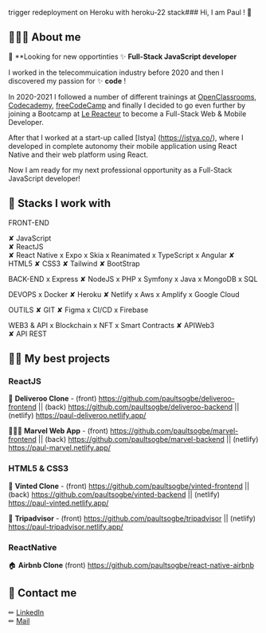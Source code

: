 
trigger redeployment on Heroku with heroku-22 stack### Hi, I am Paul ! 🔭

## 👨🏿‍💻 About me

👀 **Looking for new opportinties 
✨ **Full-Stack JavaScript developer**

I worked in the telecommuication industry before 2020 and then I discovered my passion for ✨ **code** ! 

In 2020-2021 I followed a number of different trainings at [OpenClassrooms](https://openclassrooms.com/fr/), [Codecademy](https://www.codecademy.com/), [freeCodeCamp](https://www.freecodecamp.org/learn/) and finally I decided to go even further by joining a Bootcamp at [Le Reacteur](https://www.lereacteur.io/) to become a Full-Stack Web & Mobile Developer.

After that I worked at a start-up called [Istya] (https://istya.co/), where I developed in complete autonomy their mobile application using React Native and their web platform using React.

Now I am ready for my next professional opportunity as a Full-Stack JavaScript developer!

## 🔗 Stacks I work with

FRONT-END

✘ JavaScript          
✘ ReactJS  
✘ React Native
x Expo
x Skia
x Reanimated
x TypeScript
x Angular
✘ HTML5 
✘ CSS3 
✘ Tailwind
✘ BootStrap

BACK-END
x Express
✘ NodeJS 
x PHP
x Symfony
x Java
x MongoDB
x SQL

DEVOPS
x Docker
✘ Heroku 
✘ Netlify 
x Aws
x Amplify
x Google Cloud

OUTILS
✘ GIT
✘ Figma
x CI/CD
x Firebase

WEB3 & API
x Blockchain
x NFT
x Smart Contracts
✘ APIWeb3                
✘ API REST
               


## 👌🏿 My best projects

### ReactJS 

🍔 **Deliveroo Clone** - (front) https://github.com/paultsogbe/deliveroo-frontend || (back) https://github.com/paultsogbe/deliveroo-backend || (netlify) https://paul-deliveroo.netlify.app/

👩🏿‍🎤 **Marvel Web App** - (front) https://github.com/paultsogbe/marvel-frontend || (back) https://github.com/paultsogbe/marvel-backend  || (netlify) https://paul-marvel.netlify.app/


### HTML5 & CSS3
 
👗 **Vinted Clone** - (front) https://github.com/paultsogbe/vinted-frontend || (back) https://github.com/paultsogbe/vinted-backend || (netlify) https://paul-vinted.netlify.app/

🛌 **Tripadvisor** - (front) https://github.com/paultsogbe/tripadvisor || (netlify) https://paul-tripadvisor.netlify.app/


### ReactNative

🏠 **Airbnb Clone** (front) https://github.com/paultsogbe/react-native-airbnb



## 📩 Contact me

✏︎ [LinkedIn](https://www.linkedin.com/in/paul-tsogbe/)  
✏︎ [Mail](mailto:paul.tsogbe@gmail.com)


<!--
**paultsogbe/paultsogbe** is a ✨ _special_ ✨ repository because its `README.md` (this file) appears on your GitHub profile.

Here are some ideas to get you started:

- 🔭 I’m currently working on ... React
- 🌱 I’m currently learning ... Vue.js
- 👯 I’m looking to collaborate on ... Vue.js
- 🤔 I’m looking for help with ... Finding my first job as e developer
- 💬 Ask me about ... anything
- 📫 How to reach me: ... [LinkedIn](https://www.linkedin.com/in/paul-tsogbe)
- 😄 Pronouns: ...He/Him
- ⚡ Fun fact: ... I like hats
Here are some ideas to get you started:

-->
